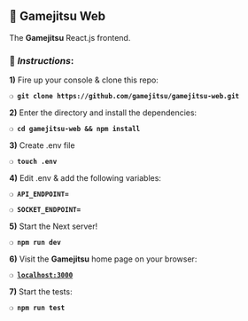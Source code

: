## :space_invader: Gamejitsu Web

The **Gamejitsu** React.js frontend.

### :page_with_curl:  _Instructions_:

**1)** Fire up your console & clone this repo:

__`❍ git clone https://github.com/gamejitsu/gamejitsu-web.git`__

**2)** Enter the directory and install the dependencies:

__`❍ cd gamejitsu-web && npm install`__

**3)** Create .env file

__`❍ touch .env`__

**4)** Edit .env & add the following variables:

__`❍ API_ENDPOINT=`__

__`❍ SOCKET_ENDPOINT=`__

**5)** Start the Next server!

__`❍ npm run dev`__

**6)** Visit the **Gamejitsu** home page on your browser:

__`❍ `[`localhost:3000`](http://localhost:3000)__

**7)** Start the tests:

__`❍ npm run test`__
